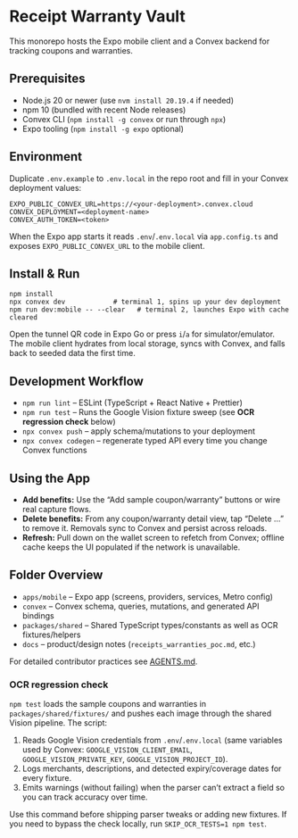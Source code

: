 # Receipt Warranty Vault

This monorepo hosts the Expo mobile client and a Convex backend for tracking coupons and warranties.

## Prerequisites
- Node.js 20 or newer (use `nvm install 20.19.4` if needed)
- npm 10 (bundled with recent Node releases)
- Convex CLI (`npm install -g convex` or run through `npx`)
- Expo tooling (`npm install -g expo` optional)

## Environment
Duplicate `.env.example` to `.env.local` in the repo root and fill in your Convex deployment values:

```
EXPO_PUBLIC_CONVEX_URL=https://<your-deployment>.convex.cloud
CONVEX_DEPLOYMENT=<deployment-name>
CONVEX_AUTH_TOKEN=<token>
```

When the Expo app starts it reads `.env`/`.env.local` via `app.config.ts` and exposes `EXPO_PUBLIC_CONVEX_URL` to the mobile client.

## Install & Run
```
npm install
npx convex dev            # terminal 1, spins up your dev deployment
npm run dev:mobile -- --clear   # terminal 2, launches Expo with cache cleared
```

Open the tunnel QR code in Expo Go or press `i`/`a` for simulator/emulator. The mobile client hydrates from local storage, syncs with Convex, and falls back to seeded data the first time.

## Development Workflow
- `npm run lint` – ESLint (TypeScript + React Native + Prettier)
- `npm run test` – Runs the Google Vision fixture sweep (see **OCR regression check** below)
- `npx convex push` – apply schema/mutations to your deployment
- `npx convex codegen` – regenerate typed API every time you change Convex functions

## Using the App
- **Add benefits:** Use the “Add sample coupon/warranty” buttons or wire real capture flows.
- **Delete benefits:** From any coupon/warranty detail view, tap “Delete …” to remove it. Removals sync to Convex and persist across reloads.
- **Refresh:** Pull down on the wallet screen to refetch from Convex; offline cache keeps the UI populated if the network is unavailable.

## Folder Overview
- `apps/mobile` – Expo app (screens, providers, services, Metro config)
- `convex` – Convex schema, queries, mutations, and generated API bindings
- `packages/shared` – Shared TypeScript types/constants as well as OCR fixtures/helpers
- `docs` – product/design notes (`receipts_warranties_poc.md`, etc.)

For detailed contributor practices see [AGENTS.md](./AGENTS.md).

### OCR regression check

`npm test` loads the sample coupons and warranties in `packages/shared/fixtures/` and pushes each image through the shared Vision pipeline. The script:

1. Reads Google Vision credentials from `.env`/`.env.local` (same variables used by Convex: `GOOGLE_VISION_CLIENT_EMAIL`, `GOOGLE_VISION_PRIVATE_KEY`, `GOOGLE_VISION_PROJECT_ID`).
2. Logs merchants, descriptions, and detected expiry/coverage dates for every fixture.
3. Emits warnings (without failing) when the parser can’t extract a field so you can track accuracy over time.

Use this command before shipping parser tweaks or adding new fixtures. If you need to bypass the check locally, run `SKIP_OCR_TESTS=1 npm test`.

